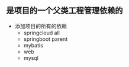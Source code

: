 
## 是项目的一个父类工程管理依赖的
- 添加项目的所有的依赖
   - springcloud   all
   - springboot    parent
   - mybatis
   - web
   - mysql

